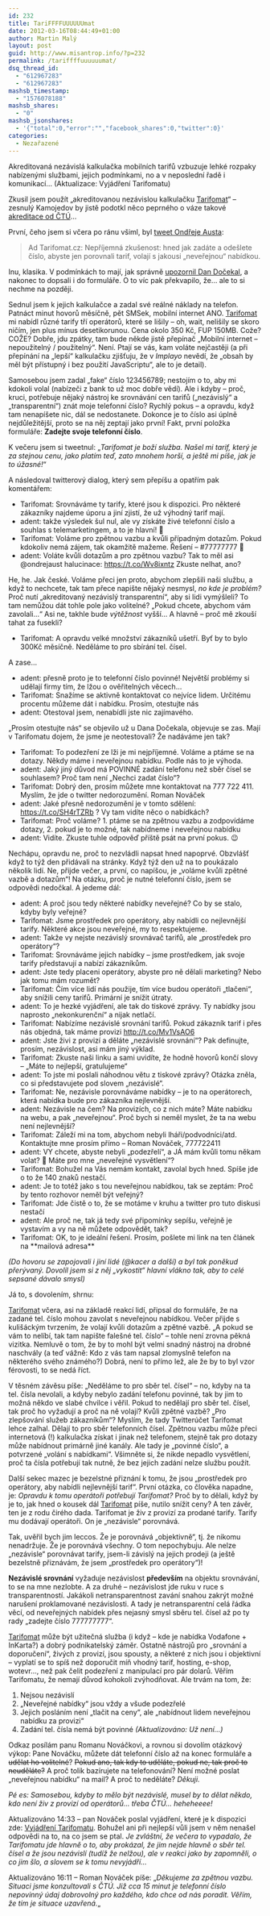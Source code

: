 ```yaml
---
id: 232
title: TariFFFFUUUUUUmat
date: 2012-03-16T08:44:49+01:00
author: Martin Malý
layout: post
guid: http://www.misantrop.info/?p=232
permalink: /tariffffuuuuuumat/
dsq_thread_id:
  - "612967283"
  - "612967283"
mashsb_timestamp:
  - "1576078188"
mashsb_shares:
  - "0"
mashsb_jsonshares:
  - '{"total":0,"error":"","facebook_shares":0,"twitter":0}'
categories:
  - Nezařazené
---
```

Akreditovaná nezávislá kalkulačka mobilních tarifů vzbuzuje lehké rozpaky nabízenými službami, jejich podmínkami, no a v neposlední řadě i komunikací&#8230; (Aktualizace: Vyjádření Tarifomatu)

<!--more-->

Zkusil jsem použít &#8222;akreditovanou nezávislou kalkulačku <a href="http://www.anrdoezrs.net/jc102nmvsmu9CJHAIHF9BBJCBDHC" target="_top" onmouseover="window.status='https://tarifomat.cz';return true;" onmouseout="window.status=' ';return true;">Tarifomat</a>&#8220; &#8211; zesnulý Kamojedov by jistě podotkl něco peprného o váze takové [akreditace od ČTÚ](http://www.marketingovenoviny.cz/index.php3?Action=View&ARTICLE_ID=11034&ctu-tarifomatcz-je-prvni-a-zatim-jedina-nezavisla-kalkulacka-mobilnich-tarifu)&#8230;

První, čeho jsem si včera po ránu všiml, byl [tweet Ondřeje Austa](https://t.co/Wv8ixntz):

> Ad Tarifomat.cz: Nepříjemná zkušenost: hned jak zadáte a odešlete číslo, abyste jen porovnali tarif, volají s jakousi &#8222;neveřejnou&#8220; nabídkou.

Inu, klasika. V podmínkách to mají, jak správně [upozornil Dan Dočekal](http://pooh.cz/pooh/a.asp?a=2017645), a nakonec to dopsali i do formuláře. O to víc pak překvapilo, že&#8230; ale to si nechme na později.

Sednul jsem k jejich kalkulačce a zadal své reálné náklady na telefon. Patnáct minut hovorů měsíčně, pět SMSek, mobilní internet ANO. <a href="http://www.anrdoezrs.net/jc102nmvsmu9CJHAIHF9BBJCBDHC" target="_top" onmouseover="window.status='https://tarifomat.cz';return true;" onmouseout="window.status=' ';return true;">Tarifomat</a> mi nabídl různé tarify tří operátorů, které se lišily &#8211; oh, wait, nelišily se skoro ničím, jen plus mínus desetikorunou. Cena okolo 350 Kč, FUP 150MB. Cože? COŽE? Dobře, jdu zpátky, tam bude někde jistě přepínač &#8222;Mobilní internet &#8211; nepoužitelný / použitelný&#8220;. Není. Ptají se vás, kam voláte nejčastěji (a při přepínání na &#8222;lepší&#8220; kalkulačku zjišťuju, že v _Implayo_ nevědí, že &#8222;obsah by měl být přístupný i bez použití JavaScriptu&#8220;, ale to je detail).

Samosebou jsem zadal &#8222;fake&#8220; číslo 123456789; nestojím o to, aby mi kdokoli volal (nabízeči z bank to už moc dobře vědí). Ale i kdyby &#8211; proč, kruci, potřebuje nějaký nástroj ke srovnávání cen tarifů (&#8222;nezávislý&#8220; a &#8222;transparentní&#8220;) znát moje telefonní číslo? Rychlý pokus &#8211; a opravdu, když tam nenapíšete nic, dál se nedostanete. Dokonce je to číslo asi úplně nejdůležitější, proto se na něj zeptají jako první! Fakt, první položka formuláře: **Zadejte svoje telefonní číslo**.

K večeru jsem si tweetnul: &#8222;_Tarifomat je boží služba. Našel mi tarif, který je za stejnou cenu, jako platím teď, zato mnohem horší, a ještě mi píše, jak je to úžasné!_&#8220;

A následoval twitterový dialog, který sem přepíšu a opatřím pak komentářem:

  * Tarifomat: Srovnáváme ty tarify, které jsou k dispozici. Pro některé zákazníky najdeme úporu a jiní zjistí, že už výhodný tarif mají.
  * adent: takže výsledek šul nul, ale vy získáte živé telefonní číslo a souhlas s telemarketingem, a to je hlavní! 🙂
  * Tarifomat: Voláme pro zpětnou vazbu a kvůli případným dotazům. Pokud kdokoliv nemá zájem, tak okamžitě mažeme. Řešení &#8211; #77777777 🙂
  * adent: Voláte kvůli dotazům a pro zpětnou vazbu? Tak to měl asi @ondrejaust halucinace: https://t.co/Wv8ixntz Zkuste nelhat, ano?

He, he. Jak české. Voláme přeci jen proto, abychom zlepšili naši službu, a když to nechcete, tak tam přece napište nějaký nesmysl, _no kde je problém?_ Proč nutí &#8222;akreditovaný nezávislý transparentní&#8220;, aby si lidi vymýšleli? To tam nemůžou dát tohle pole jako volitelné? &#8222;Pokud chcete, abychom vám zavolali&#8230;&#8220; Asi ne, takhle bude _výtěžnost_ vyšší&#8230; A hlavně &#8211; proč mě zkouší tahat za fusekli?

  * Tarifomat: A opravdu velké množství zákazníků ušetří. Byť by to bylo 300Kč měsíčně. Neděláme to pro sbírání tel. čísel.

A zase&#8230;

  * adent: přesně proto je to telefonní číslo povinné! Největší problémy si udělají firmy tím, že lžou o ověřitelných věcech&#8230;
  * Tarifomat: Snažíme se aktivně kontaktovat co nejvíce lidem. Určitému procentu můžeme dát i nabídku. Prosím, otestujte nás
  * adent: Otestoval jsem, nenabídli jste nic zajímavého.

&#8222;Prosím otestujte nás&#8220; se objevilo už u Dana Dočekala, objevuje se zas. Mají v Tarifomatu dojem, že jsme je neotestovali? Že nadáváme jen tak?

  * Tarifomat: To podezření ze lži je mi nejpříjemné. Voláme a ptáme se na dotazy. Někdy máme i neveřejnou nabídku. Podle nás to je výhoda.
  * adent: Jaký jiný důvod má POVINNÉ zadání telefonu než sběr čísel se souhlasem? Proč tam není &#8222;Nechci zadat číslo&#8220;?
  * Tarifomat: Dobrý den, prosím můžete mne kontaktovat na 777 722 411. Myslím, že jde o twitter nedorozumění. Roman Nováček
  * adent: Jaké přesně nedorozumění je v tomto sdělení: https://t.co/SH4rTZRb ? Vy tam vidíte něco o nabídkách?
  * Tarifomat: Proč voláme? 1. ptáme se na zpětnou vazbu a zodpovídáme dotazy, 2. pokud je to možné, tak nabídneme i neveřejnou nabídku
  * adent: Vidíte. Zkuste tuhle odpověď příště psát na první pokus. 😉

Nechápu, opravdu ne, proč to nezvládli napsat hned napoprvé. Obzvlášť když to týž den přidávali na stránky. Když týž den už na to poukázalo několik lidí. Ne, přijde večer, a první, co napíšou, je &#8222;voláme kvůli zpětné vazbě a dotazům&#8220;! Na otázku, proč je nutné telefonní číslo, jsem se odpovědi nedočkal. A jedeme dál:

  * adent: A proč jsou tedy některé nabídky neveřejné? Co by se stalo, kdyby byly veřejné?
  * Tarifomat: Jsme prostředek pro operátory, aby nabídli co nejlevnější tarify. Některé akce jsou neveřejné, my to respektujeme.
  * adent: Takže vy nejste nezávislý srovnávač tarifů, ale &#8222;prostředek pro operátory&#8220;?
  * Tarifomat: Srovnáváme jejich nabídky &#8211; jsme prostředkem, jak svoje tarify představují a nabízí zákazníkům.
  * adent: Jste tedy placeni operátory, abyste pro ně dělali marketing? Nebo jak tomu mám rozumět?
  * Tarifomat: Čím více lidí nás použije, tím více budou operátoři &#8222;tlačeni&#8220;, aby snížili ceny tarifů. Primární je snížit útraty.
  * adent: To je hezké vyjádření, ale tak do tiskové zprávy. Ty nabídky jsou naprosto &#8222;nekonkurenční&#8220; a nijak netlačí.
  * Tarifomat: Nabízíme nezávislé srovnání tarifů. Pokud zákazník tarif i přes nás objedná, tak máme provizi http://t.co/Mv1VsAO6
  * adent: Jste živi z provizí a děláte &#8222;nezávislé srovnání&#8220;? Pak definujte, prosím, nezávislost, asi mám jiný výklad.
  * Tarifomat: Zkuste naši linku a sami uvidíte, že hodně hovorů končí slovy &#8211; &#8222;Máte to nejlepší, gratulujeme&#8220;
  * adent: To jste mi poslali náhodnou větu z tiskové zprávy? Otázka zněla, co si představujete pod slovem &#8222;nezávislé&#8220;.
  * Tarifomat: Ne, nezávisle porovnáváme nabídky &#8211; je to na operátorech, která nabídka bude pro zákazníka nejlevnější.
  * adent: Nezávisle na čem? Na provizích, co z nich máte? Máte nabídku na webu, a pak &#8222;neveřejnou&#8220;. Proč bych si neměl myslet, že ta na webu není nejlevnější?
  * Tarifomat: Záleží mi na tom, abychom nebyli lháři/podvodníci/atd. Kontaktujte mne prosím přímo &#8211; Roman Nováček, 777722411
  * adent: VY chcete, abyste nebyli &#8222;podezřelí&#8220;, a JÁ mám kvůli tomu někam volat? 🙂 Máte pro mne &#8222;neveřejné vysvětlení&#8220;?
  * Tarifomat: Bohužel na Vás nemám kontakt, zavolal bych hned. Spíše jde o to že 140 znaků nestačí.
  * adent: Je to totéž jako s tou neveřejnou nabídkou, tak se zeptám: Proč by tento rozhovor neměl být veřejný?
  * Tarifomat: Jde čistě o to, že se motáme v kruhu a twitter pro tuto diskusi nestačí
  * adent: Ale proč ne, tak já tedy své připomínky sepíšu, veřejně je vystavím a vy na ně můžete odpovědět, tak?
  * Tarifomat: OK, to je ideální řešení. Prosím, pošlete mi link na ten článek na \*\*mailová adresa\*\*

_(Do hovoru se zapojovali i jiní lidé (@kacer a další) a byl tak poněkud přerývaný. Dovolil jsem si z něj &#8222;vykostit&#8220; hlavní vlákno tak, aby to celé sepsané dávalo smysl)_

Já to, s dovolením, shrnu:

<a href="http://www.dpbolvw.net/aq115wktqks7AHF8GFD799HA9BFA" target="_top" onmouseover="window.status='https://tarifomat.cz';return true;" onmouseout="window.status=' ';return true;">Tarifomat</a> včera, asi na základě reakcí lidí, připsal do formuláře, že na zadané tel. číslo mohou zavolat s neveřejnou nabídkou. Večer přijde s kulišáckým tvrzením, že volají kvůli dotazům a zpětné vazbě. &#8222;A pokud se vám to nelíbí, tak tam napište falešné tel. číslo&#8220; &#8211; tohle není zrovna pěkná vizitka. Nemluvě o tom, že by to mohl být velmi snadný nástroj na drobné naschvály (a teď vážně: Kdo z vás tam napsal zlomyslně telefon na některého svého známého?) Dobrá, není to přímo lež, ale že by to byl vzor férovosti, to se nedá říct.

V těsném závěsu píše: &#8222;Neděláme to pro sběr tel. čísel&#8220; &#8211; no, kdyby na ta tel. čísla nevolali, a kdyby nebylo zadání telefonu povinné, tak by jim to možná někdo ve slabé chvilce i věřil. Pokud to nedělají pro sběr tel. čísel, tak proč ho vyžadují a proč na ně volají? Kvůli zpětné vazbě? &#8222;Pro zlepšování služeb zákazníkům&#8220;? Myslím, že tady Twitterúčet Tarifomat lehce zalhal. Dělají to pro sběr telefonních čísel. Zpětnou vazbu může přeci internetová (!) kalkulačka získat i jinak než telefonem, stejně tak pro dotazy může nabídnout primárně jiné kanály. Ale tady je &#8222;povinné číslo&#8220;, a potvrzené &#8222;volání s nabídkami&#8220;. Všimněte si, že nikde nepadlo vysvětlení, proč ta čísla potřebují tak nutně, že bez jejich zadání nelze službu použít.

Další sekec mazec je bezelstné přiznání k tomu, že jsou &#8222;prostředek pro operátory, aby nabídli nejlevnější tarif&#8220;. První otázka, co člověka napadne, je: _Opravdu k tomu operátoři potřebují Tarifomat?_ Proč by to dělali, když by je to, jak hned o kousek dál <a href="http://www.tkqlhce.com/1a107ar-xrzEHOMFNMKEGGOHGIMH" target="_top" onmouseover="window.status='https://tarifomat.cz';return true;" onmouseout="window.status=' ';return true;">Tarifomat</a> píše, nutilo snížit ceny? A ten závěr, ten je z rodu čirého dada. Tarifomat je živ z provizí za prodané tarify. Tarify mu dodávají operátoři. On je &#8222;nezávisle&#8220; porovnává.

Tak, uvěřil bych jim leccos. Že je porovnává &#8222;objektivně&#8220;, tj. že nikomu nenadržuje. Že je porovnává všechny. O tom nepochybuju. Ale nelze &#8222;nezávisle&#8220; porovnávat tarify, jsem-li závislý na jejich prodeji (a ještě bezelstně přiznávám, že jsem &#8222;prostředek pro operátory&#8220;)!

**Nezávislé srovnání** vyžaduje nezávislost **především** na objektu srovnávání, to se na mne nezlobte. A za druhé &#8211; nezávislost jde ruku v ruce s transparentností. Jakákoli netransparentnost zavání snahou zakrýt možné narušení proklamované nezávislosti. A tady je netransparentní celá řádka věcí, od neveřejných nabídek přes nejasný smysl sběru tel. čísel až po ty rady &#8222;zadejte číslo 777777777&#8220;.

<a href="http://www.tkqlhce.com/1a107ar-xrzEHOMFNMKEGGOHGIMH" target="_top" onmouseover="window.status='https://tarifomat.cz';return true;" onmouseout="window.status=' ';return true;">Tarifomat</a> může být užitečná služba (i když &#8211; kde je nabídka Vodafone + InKarta?) a dobrý podnikatelský záměr. Ostatně nástrojů pro &#8222;srovnání a doporučení&#8220;, živých z provizí, jsou spousty, a některé z nich jsou i objektivní &#8211; vyplatí se to spíš než doporučit míň vhodný tarif, hosting, e-shop, wotevr&#8230;, než pak čelit podezření z manipulací pro pár dolarů. Věřím Tarifomatu, že nemají důvod kohokoli zvýhodňovat. Ale trvám na tom, že:

  1. Nejsou nezávislí
  2. &#8222;Neveřejné nabídky&#8220; jsou vždy a všude podezřelé
  3. Jejich posláním není &#8222;tlačit na ceny&#8220;, ale &#8222;nabídnout lidem neveřejnou nabídku za provizi&#8220;
  4. Zadání tel. čísla nemá být povinné _(Aktualizováno: Už není&#8230;)_

Odkaz posílám panu Romanu Nováčkovi, a rovnou si dovolím otázkový výkop: Pane Nováčku, můžete dát telefonní číslo až na konec formuláře a <del>udělat ho volitelné</del>? <del>Pokud ano, tak kdy to uděláte, pokud ne, tak proč to neuděláte?</del> A proč tolik bazírujete na telefonování? Není možné poslat &#8222;neveřejnou nabídku&#8220; na mail? A proč to neděláte? _Děkuji._

_Pé es: Samosebou, kdyby to mělo být nezávislé, musel by to dělat někdo, kdo není živ z provizí od operátorů&#8230; třeba ČTÚ&#8230; heheheeee!_

Aktualizováno 14:33 &#8211; pan Nováček poslal vyjádření, které je k dispozici zde: [Vyjádření Tarifomatu](http://www.misantrop.info/files/tarifomat.doc). Bohužel ani při nejlepší vůli jsem v něm nenašel odpovědi na to, na co jsem se ptal. _Je zvláštní, že večera to vypadalo, že Tarifomatu jde hlavně o to, aby prokázal, že jim nejde hlavně o sběr tel. čísel a že jsou nezávislí (tudíž že nelžou), ale v reakci jako by zapomněli, o co jim šlo, a slovem se k tomu nevyjádří&#8230;_ 

Aktualizováno 16:11 &#8211; Roman Nováček píše: &#8222;_Děkujeme za zpětnou vazbu. Situaci jsme konzultovali s ČTÚ. Již cca 15 minut je telefonní číslo nepovinný údaj dobrovolný pro každého, kdo chce od nás poradit. Věřím, že tím je situace uzavřená._&#8222;